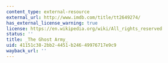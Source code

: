 ```yaml
---
content_type: external-resource
external_url: http://www.imdb.com/title/tt2649274/
has_external_license_warning: true
license: https://en.wikipedia.org/wiki/All_rights_reserved
status: ''
title: _The Ghost Army_
uid: 41151c38-2bb2-4451-b246-49976717e9c9
wayback_url: ''
---
```

